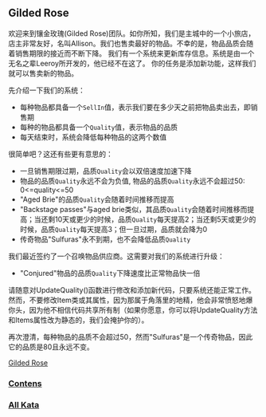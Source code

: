 ## Gilded Rose
欢迎来到镶金玫瑰(Gilded Rose)团队。如你所知，我们是主城中的一个小旅店，店主非常友好，名叫Allison。我们也售卖最好的物品。不幸的是，物品品质会随着销售期限的接近而不断下降。
我们有一个系统来更新库存信息。系统是由一个无名之辈Leeroy所开发的，他已经不在这了。
你的任务是添加新功能，这样我们就可以售卖新的物品。

先介绍一下我们的系统：

- 每种物品都具备一个`SellIn`值，表示我们要在多少天之前把物品卖出去，即销售期
- 每种的物品都具备一个`Quality`值，表示物品的品质
- 每天结束时，系统会降低每种物品的这两个数值

很简单吧？这还有些更有意思的：

- 一旦销售期限过期，品质`Quality`会以双倍速度加速下降
- 物品的品质`Quality`永远不会为负值, 物品的品质`Quality`永远不会超过50: 0<=quality<=50
- "Aged Brie"的品质`Quality`会随着时间推移而提高
- "Backstage passes"与aged brie类似，其品质`Quality`会随着时间推移而提高；当还剩10天或更少的时候，品质`Quality`每天提高2；当还剩5天或更少的时候，品质`Quality`每天提高3；但一旦过期，品质就会降为0
- 传奇物品"Sulfuras"永不到期，也不会降低品质`Quality`


我们最近签约了一个召唤物品供应商。这需要对我们的系统进行升级：

- "Conjured"物品的品质`Quality`下降速度比正常物品快一倍

请随意对UpdateQuality()函数进行修改和添加新代码，只要系统还能正常工作。然而，不要修改Item类或其属性，因为那属于角落里的地精，他会非常愤怒地爆你头，因为他不相信代码共享所有制（如果你愿意，你可以将UpdateQuality方法和Items属性改为静态的，我们会掩护你的）。

再次澄清，每种物品的品质不会超过50，然而"Sulfuras"是一个传奇物品，因此它的品质是80且永远不变。

[Gilded Rose](https://github.com/emilybache/GildedRose-Refactoring-Kata/blob/master/GildedRoseRequirements_zh.txt)

### [Contens](../README.md)
### [All Kata](http://codingdojo.org/kata/)